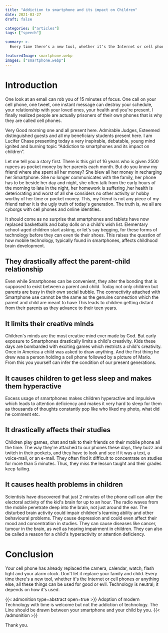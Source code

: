 ```yaml
---
title: "Addiction to smartphone and its impact on Children"
date: 2021-03-27
draft: false

categories: ["articles"]
tags: ["speech"]

summary: >-
  Every time there's a new tool, whether it's the Internet or cell phones or anything else, all these things can be used for good or evil. Technology is neutral; it depends on how it's used.

featuredImage: smartphone.webp
images: ["smartphone.webp"]
---
```


# Introduction

One look at an email can rob you of 15 minutes of focus. One call on your cell phone, one tweet, one instant message can destroy your schedule, your relationship with your loved ones, your health and you're present. I finally realized people are actually prisoners of their own phones that is why they are called cell phones.

Very Good morning one and all present here. Admirable Judges, Esteemed distinguished guests and all my beneficiary students present here. I am Lucifer Chase presenting today a very inspirable, debatable, young mind ignited and burning topic “Addiction to smartphones and its impact on children”.

Let me tell you a story first. There is this girl of 16 years who is given 2500 rupees as pocket money by her parents each month. But do you know my friend where she spent all her money? She blew all her money in recharging her Smartphone. She no longer communicates with the family, her phone has to be beside her day and night, she often talk from the early hours of the morning to late in the night, her homework is suffering ,her health is deteriorating and worst of all she considers no other activity or hobby worthy of her time or pocket money. This, my friend is not any piece of my friend rather it is the ugly truth of today's generation. The truth is, we all are cyborgs with cell phones and online identities.

It should come as no surprise that smartphones and tablets have now replaced basketballs and baby dolls on a child's wish list. Elementary school-aged children start asking, or let's say begging, for these forms of technology before they can even tie their shoes. This raises the question of how mobile technology, typically found in smartphones, affects childhood brain development.

## They drastically affect the parent-child relationship
Even while Smartphones can be convenient, they alter the bonding that is supposed to exist between a parent and child. Today not only children but parents are busy in their own social bubble. The connectivity attached with Smartphone use cannot be the same as the genuine connection which the parent and child are meant to have This leads to children getting distant from their parents as they advance to their teen years.

## It limits their creative minds
Children's minds are the most creative mind ever made by God. But early exposure to Smartphones drastically limits a child's creativity. Kids these days are bombarded with exciting games which restricts a child's creativity. Once in America a child was asked to draw anything. And the first thing he drew was a person holding a cell phone followed by a picture of Mario. From this you yourself can infer the condition of our present generations.

## It causes children to get less sleep and makes them hyperactive
Excess usage of smartphones makes children hyperactive and impulsive which leads to attention deficiency and makes it very hard to sleep for them as thousands of thoughts constantly pop like who liked my photo, what did he comment etc.

## It drastically affects their studies
Children play games, chat and talk to their friends on their mobile phone all the time. The way they're attached to our phones these days, they buzz and twitch in their pockets, and they have to look and see if it was a text, a voice-mail, or an e-mail. They often find it difficult to concentrate on studies for more than 5 minutes. Thus, they miss the lesson taught and their grades keep failing.

## It causes health problems in children
Scientists have discovered that just 2 minutes of the phone call can alter the electoral activity of the kid's brain for up to an hour. The radio waves from the mobile penetrate deep into the brain, not just around the ear. The disturbed brain activity could impair children's learning ability and other behavioural problems. They cause depression and could even affect their mood and concentration in studies. They can cause diseases like cancer, tumour in the brain, as well as hearing impairment in children.  They can also be called a reason for a child's hyperactivity or attention deficiency.

# Conclusion

Your cell phone has already replaced the camera, calendar, watch, flash light and your alarm clock. Don't let it replace your family and child. Every time there's a new tool, whether it's the Internet or cell phones or anything else, all these things can be used for good or evil. Technology is neutral; it depends on how it's used.

{{< admonition type=abstract open=true >}}
Adoption of modern Technology with time is welcome but not the addiction of technology. The Line should be drawn between your smartphone and your child by you.
{{< /admonition >}}

Thank you.
